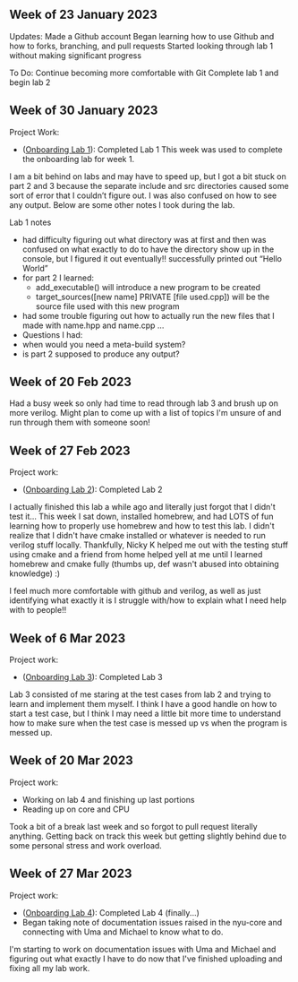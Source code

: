 ## Week of 23 January 2023

Updates:
Made a Github account
Began learning how to use Github and how to forks, branching, and pull requests
Started looking through lab 1 without making significant progress

To Do:
Continue becoming more comfortable with Git
Complete lab 1 and begin lab 2

## Week of 30 January 2023

Project Work:
* ([Onboarding Lab 1](https://github.com/gil92723/Week-1.git)): Completed Lab 1
This week was used to complete the onboarding lab for week 1.

I am a bit behind on labs and may have to speed up, but I got a bit stuck on part 2 and 3 because the separate include and src directories caused some sort of error that I couldn’t figure out. I was also confused on how to see any output. Below are some other notes I took during the lab.
 
Lab 1 notes

* had difficulty figuring out what directory was at first and then was confused on what exactly to do to have the directory show up in the console, but I figured it out eventually!!
successfully printed out “Hello World”
* for part 2 I learned:
  * add_executable() will introduce a new program to be created
  * target_sources([new name] PRIVATE [file used.cpp]) will be the source file used with this new program
* had some trouble figuring out how to actually run the new files that I made with name.hpp and name.cpp …
* Questions I had:
*   when would you need a meta-build system?
*   is part 2 supposed to produce any output?
 
## Week of 20 Feb 2023

Had a busy week so only had time to read through lab 3 and brush up on more verilog. Might plan to come up with a list of topics I'm unsure of and run through them with someone soon!

## Week of 27 Feb 2023

Project work:
* ([Onboarding Lab 2](https://github.com/gil92723/onboarding-lab-2.git)): Completed Lab 2

I actually finished this lab a while ago and literally just forgot that I didn't test it... This week I sat down, installed homebrew, and had LOTS of fun learning how to properly use homebrew and how to test this lab. I didn't realize that I didn't have cmake installed or whatever is needed to run verilog stuff locally. Thankfully, Nicky K helped me out with the testing stuff using cmake and a friend from home helped yell at me until I learned homebrew and cmake fully (thumbs up, def wasn't abused into obtaining knowledge) :)

I feel much more comfortable with github and verilog, as well as just identifying what exactly it is I struggle with/how to explain what I need help with to people!!

## Week of 6 Mar 2023

Project work:
* ([Onboarding Lab 3](https://github.com/gil92723/onboarding-lab-3.git)): Completed Lab 3

Lab 3 consisted of me staring at the test cases from lab 2 and trying to learn and implement them myself. I think I have a good handle on how to start a test case, but I think I may need a little bit more time to understand how to make sure when the test case is messed up vs when the program is messed up.

## Week of 20 Mar 2023

Project work:
* Working on lab 4 and finishing up last portions
* Reading up on core and CPU

Took a bit of a break last week and so forgot to pull request literally anything. Getting back on track this week but getting slightly behind due to some personal stress and work overload.

## Week of 27 Mar 2023

Project work:
* ([Onboarding Lab 4](https://github.com/gil92723/onboarding-lab-4.git)): Completed Lab 4 (finally...)
* Began taking note of documentation issues raised in the nyu-core and connecting with Uma and Michael to know what to do.

I'm starting to work on documentation issues with Uma and Michael and figuring out what exactly I have to do now that I've finished uploading and fixing all my lab work.
